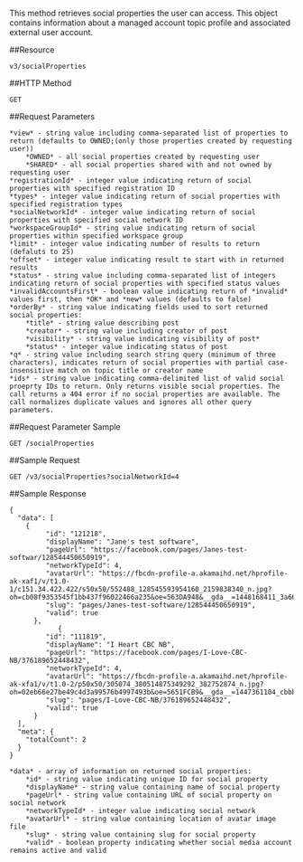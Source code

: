 This method retrieves social properties the user can access. This object contains information about a managed account topic profile and associated external user account.

##Resource

	v3/socialProperties

##HTTP Method

	GET

##Request Parameters

	*view* - string value including comma-separated list of properties to return (defaults to OWNED;(only those properties created by requesting user))
		*OWNED* - all social properties created by requesting user
		*SHARED* - all social properties shared with and not owned by requesting user
	*registrationId* - integer value indicating return of social properties with specified registration ID
	*types* - integer value indicating return of social properties with specified registration types
	*socialNetworkId* - integer value indicating return of social properties with specified social network ID
	*workspaceGroupId* - string value indicating return of social properties within specified workspace group
	*limit* - integer value indicating number of results to return (defaluts to 25)
	*offset* - integer value indicating result to start with in returned results
	*status* - string value including comma-separated list of integers indicating return of social properties with specified status values
	*invalidAccountsFirst* - boolean value indicating return of *invalid* values first, then *OK* and *new* values (defaults to false)
	*orderBy* - string value indicating fields used to sort returned social properties:
		*title* - string value describing post
		*creator* - string value including creator of post
		*visibility* - string value indicating visibility of post*
		*status* - integer value indicating status of post
	*q* - string value including search string query (minimum of three characters), indicates return of social properties with partial case-insensitive match on topic title or creator name
	*ids* - string value indicating comma-delimited list of valid social proeprty IDs to return. Only returns visible social properties. The call returns a 404 error if no social properties are available. The call normalizes duplicate values and ignores all other query parameters.

##Request Parameter Sample

	GET	/socialProperties

##Sample Request
```
GET /v3/socialProperties?socialNetworkId=4
```

##Sample Response
```
{
  "data": [
    {
         "id": "121218",
         "displayName": "Jane's test software",
         "pageUrl": "https://facebook.com/pages/Janes-test-softwar/128544450650919",
         "networkTypeId": 4,
         "avatarUrl": "https://fbcdn-profile-a.akamaihd.net/hprofile-ak-xaf1/v/t1.0-1/c151.34.422.422/s50x50/552488_128545593954160_2159838340_n.jpg?oh=cb08f9353545f1bb437f96022466a235&oe=563DA948&__gda__=1448168411_3a661fa573372b8fc3b31058feeb6c8c",
         "slug": "pages/Janes-test-software/128544450650919",
         "valid": true
      },
            {
         "id": "111819",
         "displayName": "I Heart CBC NB",
         "pageUrl": "https://facebook.com/pages/I-Love-CBC-NB/376189652448432",
         "networkTypeId": 4,
         "avatarUrl": "https://fbcdn-profile-a.akamaihd.net/hprofile-ak-xfa1/v/t1.0-2/p50x50/305074_380514875349292_382752874_n.jpg?oh=02eb66e27be49c4d3a99576b4997493b&oe=5651FCB9&__gda__=1447361104_cbbb529d940f10185f2877dd306967de",
         "slug": "pages/I-Love-CBC-NB/376189652448432",
         "valid": true
      }
  ],
  "meta": {
    "totalCount": 2
  }
}
```

	*data* - array of information on returned social properties:
		*id* - string value indicating unique ID for social property
		*displayName* - string value containing name of social property
		*pageUrl* - string value containing URL of social property on social network
		*networkTypeId* - integer value indicating social network
		*avatarUrl* - string value containing location of avatar image file
		*slug* - string value containing slug for social property
		*valid* - boolean property indicating whether social media account remains active and valid

